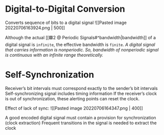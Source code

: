 # Digital-to-Digital Conversion
Converts sequence of bits to a digital signal
![[Pasted image 20220706163924.png | 500]]

Although the actual [[🟩2 @ Periodic Signals#^bandwidth|bandwidth]] of a digital signal is `infinite`, the effective bandwidth is `finite`.
*A digital signal that carries information is nonperiodic. So, bandwidth of nonperiodic signal is continuous with an infinite range theoretically.*

# Self-Synchronization
Receiver’s bit intervals must correspond exactly to the sender’s bit intervals
Self-synchronizing signal includes timing information
If the receiver’s clock is out of synchronization, these alerting points can reset the clock.

Effect of lack of sync:
![[Pasted image 20220706164347.png | 400]]

A good encoded digital signal must contain a provision for synchronization (clock extraction)
Frequent transitions in the signal is needed to extract the clock